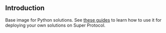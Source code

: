 ## Introduction

Base image for Python solutions. See [these guides](https://docs.superprotocol.com/developers/deployment_guides/python) to learn how to use it for deploying your own solutions on Super Protocol.
